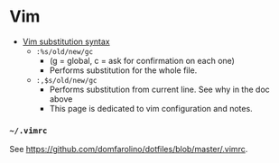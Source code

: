 # Vim

 - [Vim substitution syntax](https://codeyarns.com/2014/10/31/how-to-replace-from-current-line-in-vim/)
   - `:%s/old/new/gc`
     - (g = global, c = ask for confirmation on each one)
     - Performs substitution for the whole file.
   - `:,$s/old/new/gc`
     - Performs substitution from current line. See why in the doc above
     - This page is dedicated to vim configuration and notes.

### `~/.vimrc`

See https://github.com/domfarolino/dotfiles/blob/master/.vimrc.
